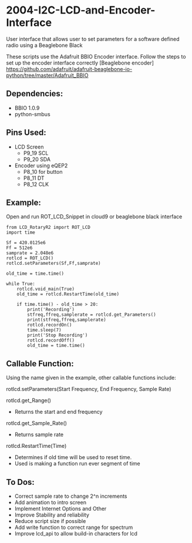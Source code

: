 # 2004-I2C-LCD-and-Encoder-Interface
User interface that allows user to set parameters for a software defined radio using a Beaglebone Black

These scripts use the Adafruit BBIO Encoder interface. Follow the steps to set up the encoder interface correctly [Beaglebone encoder] https://github.com/adafruit/adafruit-beaglebone-io-python/tree/master/Adafruit_BBIO

## Dependencies:
* BBIO 1.0.9 
* python-smbus

## Pins Used:
* LCD Screen
  * P9_19 SCL
  * P9_20 SDA
* Encoder using eQEP2
  * P8_10 for button
  * P8_11 DT
  * P8_12 CLK

## Example:
Open and run ROT_LCD_Snippet in cloud9 or beaglebone black interface
```
from LCD_RotaryR2 import ROT_LCD
import time

Sf = 420.0125e6
Ff = 512e6
samprate = 2.048e6
rotlcd = ROT_LCD()
rotlcd.setParameters(Sf,Ff,samprate)

old_time = time.time()

while True:
    rotlcd.void_main(True)
    old_time = rotlcd.RestartTime(old_time)
    
    if time.time() - old_time > 20:
        print('Recording')
        stfreq,ffreq,samplerate = rotlcd.get_Parameters()
        print(stfreq,ffreq,samplerate)
        rotlcd.recordOn()
        time.sleep(7)
        print('Stop Recording')
        rotlcd.recordOff()
        old_time = time.time()
```

## Callable Function:
Using the name given in the example, other callable functions include:

rotlcd.setParameters(Start Frequency, End Frequency, Sample Rate)

rotlcd.get_Range()
  * Returns the start and end frequency

rotlcd.get_Sample_Rate()
  * Returns sample rate
  
rotlcd.RestartTime(Time)
  * Determines if old time will be used to reset time.
  * Used is making a function run ever segment of time

## To Dos:
* Correct sample rate to change 2^n increments
* Add animation to intro screen
* Implement Internet Options and Other
* Improve Stability and reliability
* Reduce script size if possible
* Add write function to correct range for spectrum
* Improve lcd_api to allow build-in characters for lcd 
